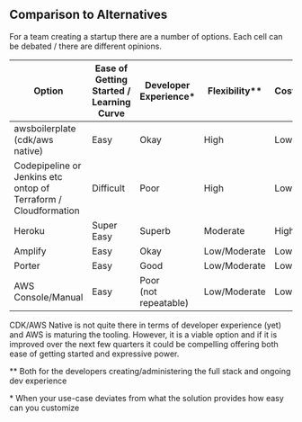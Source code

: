 ## Comparison to Alternatives

For a team creating a startup there are a number of options. Each cell can be debated / there are different opinions.

| Option | Ease of Getting Started / Learning Curve | Developer Experience* | Flexibility** | Cost |
|---|---|---|---|---|
| awsboilerplate (cdk/aws native) | Easy |  Okay | High | Low |
| Codepipeline or Jenkins etc ontop of Terraform / Cloudformation | Difficult | Poor | High | Low |
| Heroku | Super Easy | Superb | Moderate | High |
| Amplify | Easy | Okay | Low/Moderate | Low |
| Porter | Easy | Good | Low/Moderate | Low |
| AWS Console/Manual | Easy | Poor <br>(not repeatable) | Low/Moderate | Low |

CDK/AWS Native is not quite there in terms of developer experience (yet) and AWS is maturing the tooling. 
However, it is a viable option and if it is improved over the next few quarters it could be compelling offering
both ease of getting started and expressive power.

\** Both for the developers creating/administering the full stack and ongoing dev experience

\* When your use-case deviates from what the solution provides how easy can you customize
